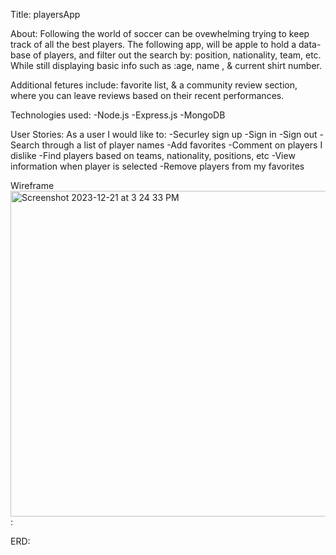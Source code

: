 Title: playersApp

About: Following the world of soccer can be ovewhelming trying to keep track of all the best players. The following app, will be apple to hold a data-base of players, and filter out the search by: position, nationality, team, etc. While still displaying  basic info such as :age, name , & current shirt number.

Additional fetures include: favorite list, & a community review section, where you can leave reviews based on their recent performances.

Technologies used: 
    -Node.js
    -Express.js
    -MongoDB

User Stories:
As a user I would like to: 
    -Securley sign up
    -Sign in 
    -Sign out 
    -Search through a list of player names 
    -Add favorites
    -Comment on players I dislike
    -Find players based on teams, nationality, positions, etc
    -View information when player is selected
    -Remove players from my favorites



Wireframe<img width="521" alt="Screenshot 2023-12-21 at 3 24 33 PM" src="https://github.com/juancruza46/playersApp/assets/150645094/071b703e-3759-45a0-b492-58174151e803">
:

ERD:



